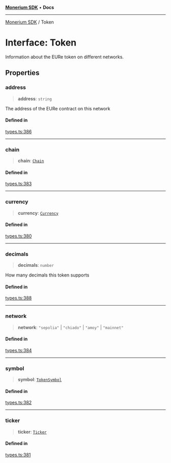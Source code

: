[**Monerium SDK**](../README.md) • **Docs**

---

[Monerium SDK](../README.md) / Token

# Interface: Token

Information about the EURe token on different networks.

## Properties

### address

> **address**: `string`

The address of the EURe contract on this network

#### Defined in

[types.ts:386](https://github.com/monerium/js-monorepo/blob/132ae6f6b7d189aad355aa9ba25793222c11aea9/packages/sdk/src/types.ts#L386)

---

### chain

> **chain**: [`Chain`](../type-aliases/Chain.md)

#### Defined in

[types.ts:383](https://github.com/monerium/js-monorepo/blob/132ae6f6b7d189aad355aa9ba25793222c11aea9/packages/sdk/src/types.ts#L383)

---

### currency

> **currency**: [`Currency`](../enumerations/Currency.md)

#### Defined in

[types.ts:380](https://github.com/monerium/js-monorepo/blob/132ae6f6b7d189aad355aa9ba25793222c11aea9/packages/sdk/src/types.ts#L380)

---

### decimals

> **decimals**: `number`

How many decimals this token supports

#### Defined in

[types.ts:388](https://github.com/monerium/js-monorepo/blob/132ae6f6b7d189aad355aa9ba25793222c11aea9/packages/sdk/src/types.ts#L388)

---

### network

> **network**: `"sepolia"` \| `"chiado"` \| `"amoy"` \| `"mainnet"`

#### Defined in

[types.ts:384](https://github.com/monerium/js-monorepo/blob/132ae6f6b7d189aad355aa9ba25793222c11aea9/packages/sdk/src/types.ts#L384)

---

### symbol

> **symbol**: [`TokenSymbol`](../type-aliases/TokenSymbol.md)

#### Defined in

[types.ts:382](https://github.com/monerium/js-monorepo/blob/132ae6f6b7d189aad355aa9ba25793222c11aea9/packages/sdk/src/types.ts#L382)

---

### ticker

> **ticker**: [`Ticker`](../type-aliases/Ticker.md)

#### Defined in

[types.ts:381](https://github.com/monerium/js-monorepo/blob/132ae6f6b7d189aad355aa9ba25793222c11aea9/packages/sdk/src/types.ts#L381)

